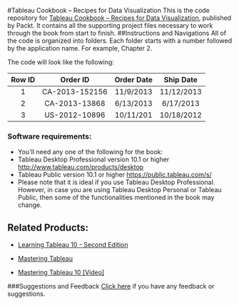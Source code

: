 #Tableau Cookbook – Recipes for Data Visualization
This is the code repository for [Tableau Cookbook – Recipes for Data Visualization](https://www.packtpub.com/big-data-and-business-intelligence/tableau-cookbook-%E2%80%93-recipes-data-visualization?utm_source=github&utm_medium=repository&utm_content=9781784395513), published by Packt. It contains all the supporting project files necessary to work through the book from start to finish.
##Instructions and Navigations
All of the code is organized into folders. Each folder starts with a number followed by the application name. For example, Chapter 2.


The code will look like the following:

| Row ID | Order ID | Order Date | Ship Date |
|:------:|:--------:|:----------:|:---------:|
| 1 | CA-2013-152156 | 11/9/2013 | 11/12/2013 |
| 2 | CA-2013-13868  | 6/13/2013 | 6/17/2013 |
| 3 | US-2012-10896  | 10/11/201 | 10/18/2012 |

### Software requirements:

* You'll need any one of the following for the book: 
* Tableau Desktop Professional version 10.1 or higher 
http://www.tableau.com/products/desktop
* Tableau Public version 10.1 or higher 
https://public.tableau.com/s/
* Please note that it is ideal if you use Tableau Desktop Professional. However, in case you are using Tableau Desktop Personal or Tableau Public, then some of the functionalities mentioned in the book may change.

## Related Products:
* [Learning Tableau 10 - Second Edition](https://www.packtpub.com/big-data-and-business-intelligence/learning-tableau-10-second-edition?utm_source=github&utm_medium=repository&utm_content=9781786466358)

* [Mastering Tableau](https://www.packtpub.com/big-data-and-business-intelligence/mastering-tableau?utm_source=github&utm_medium=repository&utm_content=9781784397692)

* [Mastering Tableau 10 [Video]](https://www.packtpub.com/big-data-and-business-intelligence/mastering-tableau-10-video?utm_source=github&utm_medium=repository&utm_content=9781786463531)

###Suggestions and Feedback
[Click here](https://docs.google.com/forms/d/e/1FAIpQLSe5qwunkGf6PUvzPirPDtuy1Du5Rlzew23UBp2S-P3wB-GcwQ/viewform) if you have any feedback or suggestions.
